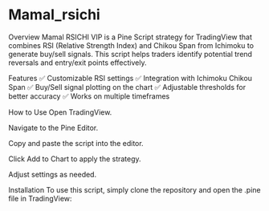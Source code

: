 # Mamal_rsichi
Overview
Mamal RSICHI VIP is a Pine Script strategy for TradingView that combines RSI (Relative Strength Index) and Chikou Span from Ichimoku to generate buy/sell signals. This script helps traders identify potential trend reversals and entry/exit points effectively.

Features
✅ Customizable RSI settings
✅ Integration with Ichimoku Chikou Span
✅ Buy/Sell signal plotting on the chart
✅ Adjustable thresholds for better accuracy
✅ Works on multiple timeframes

How to Use
Open TradingView.

Navigate to the Pine Editor.

Copy and paste the script into the editor.

Click Add to Chart to apply the strategy.

Adjust settings as needed.

Installation
To use this script, simply clone the repository and open the .pine file in TradingView:
